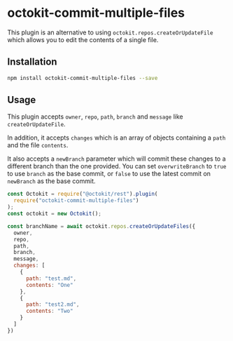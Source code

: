 # octokit-commit-multiple-files

This plugin is an alternative to using `octokit.repos.createOrUpdateFile` which allows you to edit the contents of a single file.

## Installation

```bash
npm install octokit-commit-multiple-files --save
```

## Usage

This plugin accepts `owner`, `repo`, `path`, `branch` and `message` like `createOrUpdateFile`.

In addition, it accepts `changes` which is an array of objects containing a `path` and the file `contents`.

It also accepts a `newBranch` parameter which will commit these changes to a different branch than the one provided. You can set `overwriteBranch` to `true` to use `branch` as the base commit, or `false` to use the latest commit on `newBranch` as the base commit.

```javascript
const Octokit = require("@octokit/rest").plugin(
  require("octokit-commit-multiple-files")
);
const octokit = new Octokit();

const branchName = await octokit.repos.createOrUpdateFiles({
  owner,
  repo,
  path,
  branch,
  message,
  changes: [
    {
      path: "test.md",
      contents: "One"
    },
    {
      path: "test2.md",
      contents: "Two"
    }
  ]
})
```

